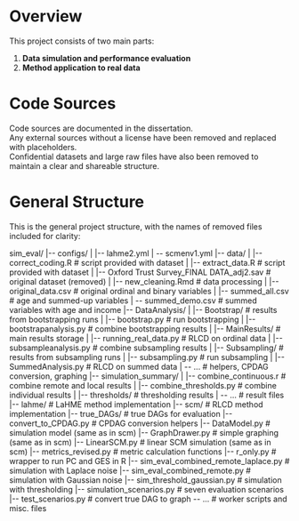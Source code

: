# Overview
This project consists of two main parts:
1. **Data simulation and performance evaluation**
2. **Method application to real data**

# Code Sources
Code sources are documented in the dissertation.  
Any external sources without a license have been removed and replaced with placeholders.  
Confidential datasets and large raw files have also been removed to maintain a clear and shareable structure.

# General Structure
This is the general project structure, with the names of removed files included for clarity:

sim_eval/
|-- configs/
|   |-- lahme2.yml
|   \-- scmenv1.yml
|-- data/
|   |-- correct_coding.R   # script provided with dataset
|   |-- extract_data.R     # script provided with dataset
|   |-- Oxford Trust Survey_FINAL DATA_adj2.sav   # original dataset (removed)
|   |-- new_cleaning.Rmd   # data processing
|   |-- original_data.csv  # original ordinal and binary variables
|   |-- summed_all.csv     # age and summed-up variables 
|   \-- summed_demo.csv    # summed variables with age and income
|-- DataAnalysis/
|   |-- Bootstrap/         # results from bootstrapping runs 
|   |-- bootstrap.py       # run bootstrapping
|   |-- bootstrapanalysis.py   # combine bootstrapping results
|   |-- MainResults/       # main results storage 
|   |-- running_real_data.py   # RLCD on ordinal data
|   |-- subsampleanalysis.py   # combine subsampling results 
|   |-- Subsampling/       # results from subsampling runs 
|   |-- subsampling.py     # run subsampling 
|   |-- SummedAnalysis.py  # RLCD on summed data
|   \-- ...                # helpers, CPDAG conversion, graphing
|-- simulation_summary/ 
|   |-- combine_continuous.r   # combine remote and local results
|   |-- combine_thresholds.py  # combine individual results 
|   |-- thresholds/            # thresholding results 
|   \-- ...                    # result files 
|-- lahme/     # LaHME method implementation
|-- scm/       # RLCD method implementation
|-- true_DAGs/ # true DAGs for evaluation
|-- convert_to_CPDAG.py        # CPDAG conversion helpers 
|-- DataModel.py               # simulation model (same as in scm)
|-- GraphDrawer.py             # simple graphing (same as in scm)
|-- LinearSCM.py               # linear SCM simulation (same as in scm)
|-- metrics_revised.py         # metric calculation functions
|-- r_only.py                  # wrapper to run PC and GES in R
|-- sim_eval_combined_remote_laplace.py   # simulation with Laplace noise 
|-- sim_eval_combined_remote.py           # simulation with Gaussian noise 
|-- sim_threshold_gaussian.py             # simulation with thresholding
|-- simulation_scenarios.py   # seven evaluation scenarios
|-- test_scenarios.py         # convert true DAG to graph 
\-- ...                       # worker scripts and misc. files